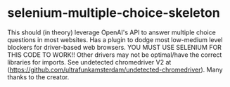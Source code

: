# selenium-multiple-choice-skeleton
This should (in theory) leverage OpenAI's API to answer multiple choice questions in most websites. Has a plugin to dodge most low-medium level blockers for driver-based web browsers.
YOU MUST USE SELENIUM FOR THIS CODE TO WORK!! Other drivers may not be optimal/have the correct libraries for imports.
See undetected chromedriver V2 at (https://github.com/ultrafunkamsterdam/undetected-chromedriver). Many thanks to the creator.
